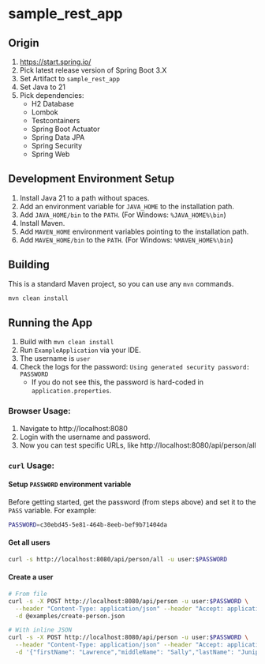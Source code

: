 # sample_rest_app

## Origin

1. https://start.spring.io/
2. Pick latest release version of Spring Boot 3.X
3. Set Artifact to `sample_rest_app`
4. Set Java to 21
5. Pick dependencies:
    - H2 Database
    - Lombok
    - Testcontainers
    - Spring Boot Actuator
    - Spring Data JPA
    - Spring Security
    - Spring Web

## Development Environment Setup

1. Install Java 21 to a path without spaces.
2. Add an environment variable for `JAVA_HOME` to the installation path.
3. Add `JAVA_HOME/bin` to the `PATH`. (For Windows: `%JAVA_HOME%\bin`)
4. Install Maven.
5. Add `MAVEN_HOME` environment variables pointing to the installation path.
6. Add `MAVEN_HOME/bin` to the `PATH`. (For Windows: `%MAVEN_HOME%\bin`)

## Building

This is a standard Maven project, so you can use any `mvn` commands.

```bash
mvn clean install
```

## Running the App

1. Build with `mvn clean install`
2. Run `ExampleApplication` via your IDE.
3. The username is `user`
4. Check the logs for the password: `Using generated security password: PASSWORD`
    - If you do not see this, the password is hard-coded in `application.properties`.

### Browser Usage:

1. Navigate to http://localhost:8080
2. Login with the username and password.
3. Now you can test specific URLs, like http://localhost:8080/api/person/all

### `curl` Usage:

#### Setup `PASSWORD` environment variable

Before getting started, get the password (from steps above) and set it to the `PASS` variable. For example:

```bash
PASSWORD=c30ebd45-5e81-464b-8eeb-bef9b71404da
```

#### Get all users

```bash
curl -s http://localhost:8080/api/person/all -u user:$PASSWORD
```

#### Create a user

```bash
# From file
curl -s -X POST http://localhost:8080/api/person -u user:$PASSWORD \
  --header "Content-Type: application/json" --header "Accept: application/json" \
  -d @examples/create-person.json

# With inline JSON
curl -s -X POST http://localhost:8080/api/person -u user:$PASSWORD \
  --header "Content-Type: application/json" --header "Accept: application/json" \
  -d '{"firstName": "Lawrence","middleName": "Sally","lastName": "Juniper","addresses": []}'
```
